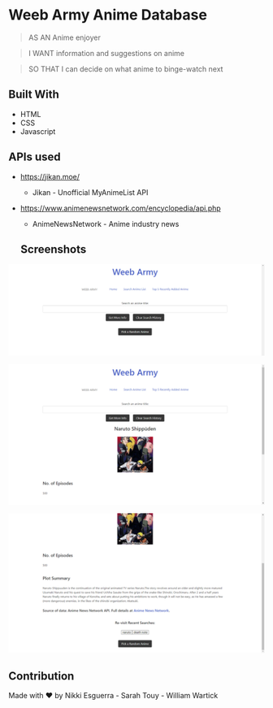 # Weeb Army Anime Database

 >AS AN Anime enjoyer

 >I WANT information and suggestions on anime
 
 >SO THAT I can decide on what anime to binge-watch next

## Built With
* HTML
* CSS
* Javascript

## APIs used 

* https://jikan.moe/ 
  * Jikan - Unofficial MyAnimeList API

* https://www.animenewsnetwork.com/encyclopedia/api.php 
  * AnimeNewsNetwork - Anime industry news
  
  ## Screenshots

![screenshot 1 of project](assets/images/SS1.PNG)

![screenshot 2 of project](assets/images/SS2.PNG)

![screenshot 3 of project](assets/images/SS3.PNG)

## Contribution
Made with ❤️ by Nikki Esguerra - Sarah Touy - William Wartick



